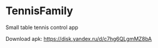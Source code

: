 # TennisFamily
Small table tennis control app

Download apk: https://disk.yandex.ru/d/c7hg6QLgmMZ8bA
